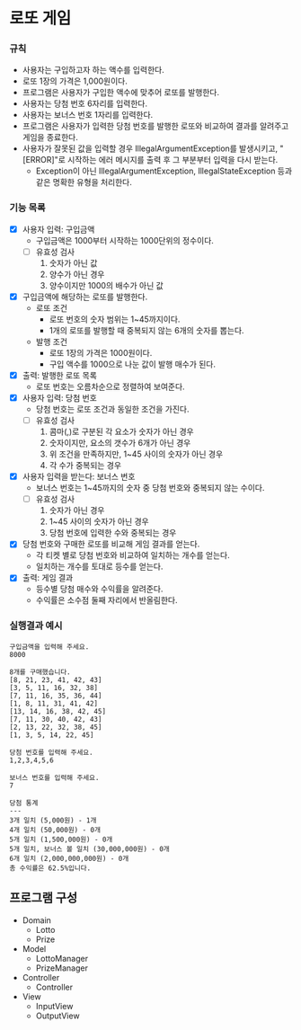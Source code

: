# 로또 게임

### 규칙

- 사용자는 구입하고자 하는 액수를 입력한다.
- 로또 1장의 가격은 1,000원이다.
- 프로그램은 사용자가 구입한 액수에 맞추어 로또를 발행한다.
- 사용자는 당첨 번호 6자리를 입력한다.
- 사용자는 보너스 번호 1자리를 입력한다.
- 프로그램은 사용자가 입력한 당첨 번호를 발행한 로또와 비교하여 결과를 알려주고 게임을 종료한다.
- 사용자가 잘못된 값을 입력할 경우 IllegalArgumentException를 발생시키고, "[ERROR]"로 시작하는 에러 메시지를 출력 후 그 부분부터 입력을 다시 받는다.
    - Exception이 아닌 IllegalArgumentException, IllegalStateException 등과 같은 명확한 유형을 처리한다.

### 기능 목록

- [x] 사용자 입력: 구입금액
    - 구입금액은 1000부터 시작하는 1000단위의 정수이다.
    - [ ] 유효성 검사
        1. 숫자가 아닌 값
        2. 양수가 아닌 경우
        3. 양수이지만 1000의 배수가 아닌 값
- [x] 구입금액에 해당하는 로또를 발행한다.
    - 로또 조건
        - 로또 번호의 숫자 범위는 1~45까지이다.
        - 1개의 로또를 발행할 때 중복되지 않는 6개의 숫자를 뽑는다.
    - 발행 조건
        - 로또 1장의 가격은 1000원이다.
        - 구입 액수를 1000으로 나눈 값이 발행 매수가 된다.
- [x] 출력: 발행한 로또 목록
    - 로또 번호는 오름차순으로 정렬하여 보여준다.
- [x] 사용자 입력: 당첨 번호
    - 당첨 번호는 로또 조건과 동일한 조건을 가진다.
    - [ ] 유효성 검사
        1. 콤마(,)로 구분된 각 요소가 숫자가 아닌 경우
        2. 숫자이지만, 요소의 갯수가 6개가 아닌 경우
        3. 위 조건을 만족하지만, 1~45 사이의 숫자가 아닌 경우
        4. 각 수가 중복되는 경우
- [x] 사용자 입력을 받는다: 보너스 번호
    - 보너스 번호는 1~45까지의 숫자 중 당첨 번호와 중복되지 않는 수이다.
    - [ ] 유효성 검사
        1. 숫자가 아닌 경우
        2. 1~45 사이의 숫자가 아닌 경우
        3. 당첨 번호에 입력한 수와 중복되는 경우
- [x] 당첨 번호와 구매한 로또를 비교해 게임 결과를 얻는다.
    - 각 티켓 별로 당첨 번호와 비교하여 일치하는 개수를 얻는다.
    - 일치하는 개수를 토대로 등수를 얻는다.
- [x] 출력: 게임 결과
    - 등수별 당첨 매수와 수익률을 알려준다.
    - 수익률은 소수점 둘째 자리에서 반올림한다.

### 실행결과 예시

```
구입금액을 입력해 주세요.
8000

8개를 구매했습니다.
[8, 21, 23, 41, 42, 43]
[3, 5, 11, 16, 32, 38]
[7, 11, 16, 35, 36, 44]
[1, 8, 11, 31, 41, 42]
[13, 14, 16, 38, 42, 45]
[7, 11, 30, 40, 42, 43]
[2, 13, 22, 32, 38, 45]
[1, 3, 5, 14, 22, 45]

당첨 번호를 입력해 주세요.
1,2,3,4,5,6

보너스 번호를 입력해 주세요.
7

당첨 통계
---
3개 일치 (5,000원) - 1개
4개 일치 (50,000원) - 0개
5개 일치 (1,500,000원) - 0개
5개 일치, 보너스 볼 일치 (30,000,000원) - 0개
6개 일치 (2,000,000,000원) - 0개
총 수익률은 62.5%입니다.
```

## 프로그램 구성

- Domain
    - Lotto
    - Prize
- Model
    - LottoManager
    - PrizeManager
- Controller
    - Controller
- View
    - InputView
    - OutputView

